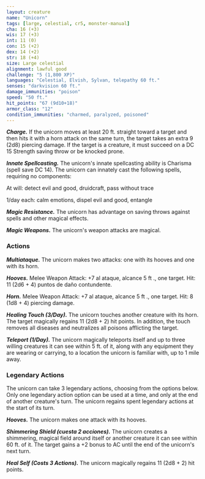 ```yaml
---
layout: creature
name: "Unicorn"
tags: [large, celestial, cr5, monster-manual]
cha: 16 (+3)
wis: 17 (+3)
int: 11 (0)
con: 15 (+2)
dex: 14 (+2)
str: 18 (+4)
size: Large celestial
alignment: lawful good
challenge: "5 (1,800 XP)"
languages: "Celestial, Elvish, Sylvan, telepathy 60 ft."
senses: "darkvision 60 ft."
damage_immunities: "poison"
speed: "50 ft."
hit_points: "67 (9d10+18)"
armor_class: "12"
condition_immunities: "charmed, paralyzed, poisoned"
---
```


***Charge.*** If the unicorn moves at least 20 ft. straight toward a target and then hits it with a horn attack on the same turn, the target takes an extra 9 (2d8) piercing damage. If the target is a creature, it must succeed on a DC 15 Strength saving throw or be knocked prone.

***Innate Spellcasting.*** The unicorn's innate spellcasting ability is Charisma (spell save DC 14). The unicorn can innately cast the following spells, requiring no components:

At will: detect evil and good, druidcraft, pass without trace

1/day each: calm emotions, dispel evil and good, entangle

***Magic Resistance.*** The unicorn has advantage on saving throws against spells and other magical effects.

***Magic Weapons.*** The unicorn's weapon attacks are magical.

### Actions

***Multiataque.*** The unicorn makes two attacks: one with its hooves and one with its horn.

***Hooves.*** Melee Weapon Attack: +7 al ataque, alcance 5 ft ., one target. Hit: 11 (2d6 + 4) puntos de daño contundente.

***Horn.*** Melee Weapon Attack: +7 al ataque, alcance 5 ft ., one target. Hit: 8 (1d8 + 4) piercing damage.

***Healing Touch (3/Day).*** The unicorn touches another creature with its horn. The target magically regains 11 (2d8 + 2) hit points. In addition, the touch removes all diseases and neutralizes all poisons afflicting the target.

***Teleport (1/Day).*** The unicorn magically teleports itself and up to three willing creatures it can see within 5 ft. of it, along with any equipment they are wearing or carrying, to a location the unicorn is familiar with, up to 1 mile away.

### Legendary Actions

The unicorn can take 3 legendary actions, choosing from the options below. Only one legendary action option can be used at a time, and only at the end of another creature's turn. The unicorn regains spent legendary actions at the start of its turn.

***Hooves.*** The unicorn makes one attack with its hooves.

***Shimmering Shield (cuesta 2 acciones).*** The unicorn creates a shimmering, magical field around itself or another creature it can see within 60 ft. of it. The target gains a +2 bonus to AC until the end of the unicorn's next turn.

***Heal Self (Costs 3 Actions).*** The unicorn magically regains 11 (2d8 + 2) hit points.